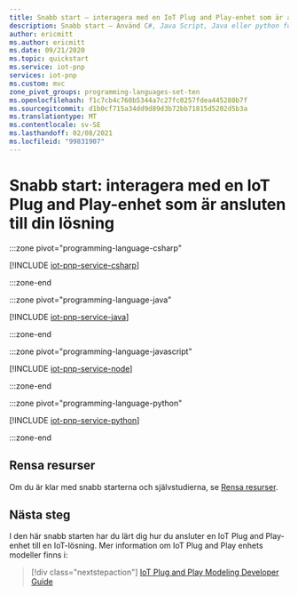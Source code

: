 ```yaml
---
title: Snabb start – interagera med en IoT Plug and Play-enhet som är ansluten till din Azure IoT-lösning | Microsoft Docs
description: Snabb start – Använd C#, Java Script, Java eller python för att ansluta till och interagera med en IoT Plug and Play-enhet som är ansluten till din Azure IoT-lösning.
author: ericmitt
ms.author: ericmitt
ms.date: 09/21/2020
ms.topic: quickstart
ms.service: iot-pnp
services: iot-pnp
ms.custom: mvc
zone_pivot_groups: programming-languages-set-ten
ms.openlocfilehash: f1c7cb4c760b5344a7c27fc0257fdea445280b7f
ms.sourcegitcommit: d1b0cf715a34dd9d89d3b72bb71815d5202d5b3a
ms.translationtype: MT
ms.contentlocale: sv-SE
ms.lasthandoff: 02/08/2021
ms.locfileid: "99831907"
---
```

# <a name="quickstart-interact-with-an-iot-plug-and-play-device-thats-connected-to-your-solution"></a>Snabb start: interagera med en IoT Plug and Play-enhet som är ansluten till din lösning

:::zone pivot="programming-language-csharp"

[!INCLUDE [iot-pnp-service-csharp](../../includes/iot-pnp-service-csharp.md)]

:::zone-end

:::zone pivot="programming-language-java"

[!INCLUDE [iot-pnp-service-java](../../includes/iot-pnp-service-java.md)]

:::zone-end

:::zone pivot="programming-language-javascript"

[!INCLUDE [iot-pnp-service-node](../../includes/iot-pnp-service-node.md)]

:::zone-end

:::zone pivot="programming-language-python"

[!INCLUDE [iot-pnp-service-python](../../includes/iot-pnp-service-python.md)]

:::zone-end

## <a name="clean-up-resources"></a>Rensa resurser

Om du är klar med snabb starterna och självstudierna, se [Rensa resurser](set-up-environment.md#clean-up-resources).

## <a name="next-steps"></a>Nästa steg

I den här snabb starten har du lärt dig hur du ansluter en IoT Plug and Play-enhet till en IoT-lösning. Mer information om IoT Plug and Play enhets modeller finns i:

> [!div class="nextstepaction"]
> [IoT Plug and Play Modeling Developer Guide](concepts-developer-guide-device.md)
